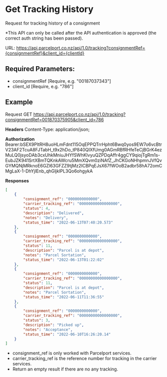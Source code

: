 # Get Tracking History

Request for tracking history of a consignment

*This API can only be called after the API authentication is approved (the correct
auth string has been passed). 

URL: https://api.parcelport.co.nz/api/1.0/tracking?consignmentRef={consignmentRef}&client_id={clientId}

## Required Parameters:
* consignmentRef [Require, e.g. "00187037343"]
* client_id [Require, e.g. "786"]

## Example
Request
GET https://api.parcelport.co.nz/api/1.0/tracking?consignmentRef=001870375905&client_id=786

**Headers**
Content-Type: application/json;

**Authorization**
Bearer:bSEX9PltRH8uoHLmFdnt115OqEPPQTrrHpht6Bwq0yos9EW7o6vcBtrV23AF2TcuA8FJTabH_t9x2hDo_tP840QIXfUmg0AGmRBfRHfeTeCjBGrK4ezMuLQ0jsyoDAb3cxUhkMniuJHYfSWhKlvyuQZPDqAffr4ggCY9qiojTgRm1s-EubJZK941SrtXBmTQKnkAWcru5MmXQvm0ziNAfZ_JhCKGoNHhpmnJVfQvGYMQNjMRknoE6GZl63GFZZ9tjMz2ICBPqEJsX67fWOoB2adbr58hA72omCMgLaX-1-DhYjlEnb_qhGljklPL3Qo6ohgykA

**Responses**
``` json
[
    {
        "consignment_ref": "0000000000000",
        "carrier_tracking_ref": "00000000000000000",
        "status": 4,
        "description": "Delivered",
        "notes": "Delivery",
        "status_time": "2022-06-13T07:40:20.573"
    },
    {
        "consignment_ref": "0000000000000",
        "carrier_tracking_ref": "00000000000000000",
        "status": 11,
        "description": "Parcel is at depot",
        "notes": "Parcel Sortation",
        "status_time": "2022-06-13T01:22:02"
    },
    {
        "consignment_ref": "0000000000000",
        "carrier_tracking_ref": "00000000000000000",
        "status": 11,
        "description": "Parcel is at depot",
        "notes": "Parcel Sortation",
        "status_time": "2022-06-11T11:36:55"
    },
    {
        "consignment_ref": "0000000000000",
        "carrier_tracking_ref": "00000000000000000",
        "status": 3,
        "description": "Picked up",
        "notes": "Acceptance",
        "status_time": "2022-06-10T16:26:20.14"
    }
]
```
* consignment_ref is only worked with Parcelport services.
* carrier_tracking_ref is the reference number for tracking in the carrier services.
* Return an empty result if there are no any tracking.
